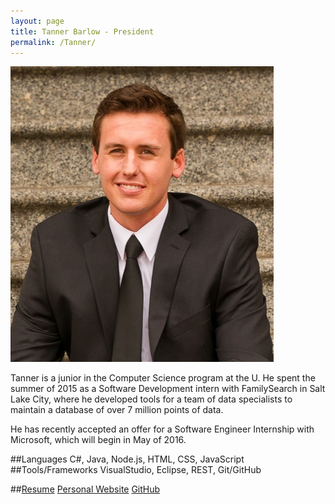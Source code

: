 ```yaml
---
layout: page
title: Tanner Barlow - President
permalink: /Tanner/
---
```


![Image of Tanner](../resources/images/TannerPic.jpg)

Tanner is a junior in the Computer Science program at the U. He spent the summer of 2015 as a Software Development intern with FamilySearch in Salt Lake City, where he developed tools for a team of data specialists to maintain a database of over 7 million points of data.

He has recently accepted an offer for a Software Engineer Internship with Microsoft, which will begin in May of 2016.

##Languages
C#, Java, Node.js, HTML, CSS, JavaScript
##Tools/Frameworks
VisualStudio, Eclipse, REST, Git/GitHub

##[Resume](../resources/resumes/tannerbarlow.resume.pdf) [Personal Website](http://tannerbarlow.com/) [GitHub](https://github.com/tbarlow12)
